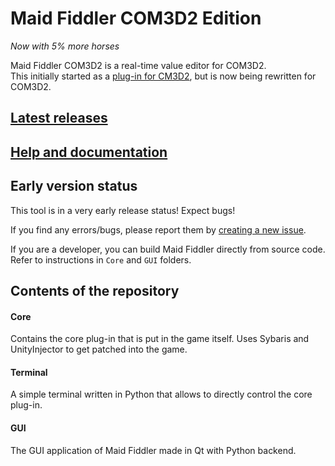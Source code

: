 # Maid Fiddler COM3D2 Edition
*Now with 5% more horses*

Maid Fiddler COM3D2 is a real-time value editor for COM3D2.  
This initially started as a [plug-in for CM3D2](https://github.com/denikson/CM3D2.MaidFiddler), but is now being rewritten for COM3D2.

## [Latest releases](https://github.com/denikson/COM3D2.MaidFiddler/releases)

## [Help and documentation](https://github.com/denikson/COM3D2.MaidFiddler/wiki)

## Early version status

This tool is in a very early release status! Expect bugs!

If you find any errors/bugs, please report them by [creating a new issue](https://github.com/denikson/COM3D2.MaidFiddler/issues/new/choose).

If you are a developer, you can build Maid Fiddler directly from source code. Refer to instructions in `Core` and `GUI` folders.

## Contents of the repository

#### Core

Contains the core plug-in that is put in the game itself. Uses Sybaris and UnityInjector to get patched into the game.

#### Terminal

A simple terminal written in Python that allows to directly control the core plug-in.

#### GUI

The GUI application of Maid Fiddler made in Qt with Python backend.
